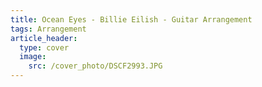 ```yaml
---
title: Ocean Eyes - Billie Eilish - Guitar Arrangement
tags: Arrangement
article_header:
  type: cover
  image:
    src: /cover_photo/DSCF2993.JPG
---
```


